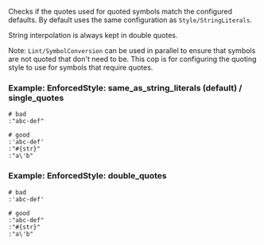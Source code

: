 Checks if the quotes used for quoted symbols match the configured defaults.
By default uses the same configuration as `Style/StringLiterals`.

String interpolation is always kept in double quotes.

Note: `Lint/SymbolConversion` can be used in parallel to ensure that symbols
are not quoted that don't need to be. This cop is for configuring the quoting
style to use for symbols that require quotes.

### Example: EnforcedStyle: same_as_string_literals (default) / single_quotes
    # bad
    :"abc-def"

    # good
    :'abc-def'
    :"#{str}"
    :"a\'b"

### Example: EnforcedStyle: double_quotes
    # bad
    :'abc-def'

    # good
    :"abc-def"
    :"#{str}"
    :"a\'b"